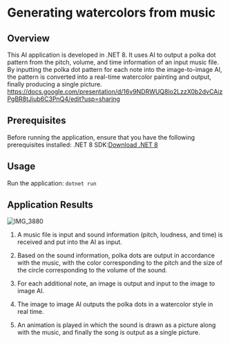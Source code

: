 # Generating watercolors from music

## Overview
This AI application is developed in .NET 8. It uses AI to output a polka dot pattern from the pitch, volume, and time information of an input music file. By inputting the polka dot pattern for each note into the image-to-image AI, the pattern is converted into a real-time watercolor painting and output, finally producing a single picture.
https://docs.google.com/presentation/d/16v9NDRWUQ8lo2LzzX0b2dvCAizPgBR8tJiub6C3PnQ4/edit?usp=sharing

## Prerequisites
Before running the application, ensure that you have the following prerequisites installed:
.NET 8 SDK:[Download .NET 8](https://dotnet.microsoft.com/download/dotnet/8.0)

## Usage
Run the application:
```dotnet run```

## Application Results
![IMG_3880](https://github.com/mashumashupan/dotnet_hackathon/assets/103844832/6ec54310-ac2b-4f98-b878-185a4a6ba2dc)

1. A music file is input and sound information (pitch, loudness, and time) is received and put into the AI as input.

2. Based on the sound information, polka dots are output in accordance with the music, with the color corresponding to the pitch and the size of the circle corresponding to the volume of the sound.

3. For each additional note, an image is output and input to the image to image AI.

4. The image to image AI outputs the polka dots in a watercolor style in real time.

5. An animation is played in which the sound is drawn as a picture along with the music, and finally the song is output as a single picture.
